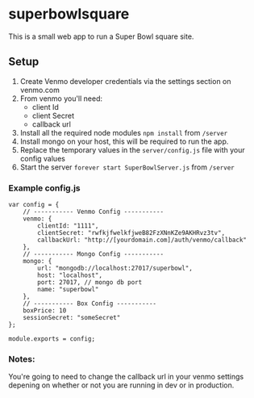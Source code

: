 # superbowlsquare
This is a small web app to run a Super Bowl square site.

## Setup
1. Create Venmo developer credentials via the settings section on venmo.com
2. From venmo you'll need:
	- client Id
	- client Secret
	- callback url
3. Install all the required node modules ```npm install``` from ```/server```
4. Install mongo on your host, this will be required to run the app.
5. Replace the temporary values in the ```server/config.js``` file with your config values
6. Start the server ```forever start SuperBowlServer.js``` from ```/server```

### Example config.js
```
var config = {
    // ----------- Venmo Config -----------
    venmo: {
        clientId: "1111",
        clientSecret: "rwfkjfwelkfjweB82FzXNnKZe9AKHRvz3tv",
        callbackUrl: "http://[yourdomain.com]/auth/venmo/callback"
    },
    // ----------- Mongo Config -----------
    mongo: {
        url: "mongodb://localhost:27017/superbowl",
        host: "localhost",
        port: 27017, // mongo db port
        name: "superbowl"
    },
    // ----------- Box Config -----------
    boxPrice: 10
    sessionSecret: "someSecret"
};

module.exports = config;
```
### Notes:
You're going to need to change the callback url in your venmo settings depening on whether or not you are running in dev or in production.
